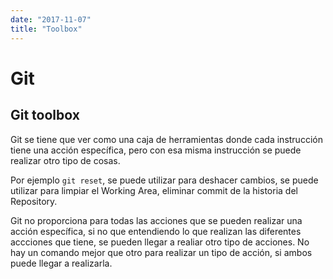 ```yaml
---
date: "2017-11-07"
title: "Toolbox"
---
```

# Git

## Git toolbox

Git se tiene que ver como una caja de herramientas donde cada instrucción tiene una acción específica, pero con esa misma instrucción se puede realizar otro tipo de cosas.

Por ejemplo `git reset`, se puede utilizar para deshacer cambios, se puede utilizar para limpiar el Working Area, eliminar commit de la historia del Repository.

Git no proporciona para todas las acciones que se pueden realizar una acción específica, si no que entendiendo lo que realizan las diferentes accciones que tiene, se pueden llegar a realiar otro tipo de acciones. No hay un comando mejor que otro para realizar un tipo de acción, si ambos puede llegar a realizarla.
